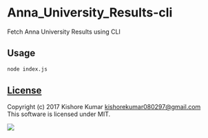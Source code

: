# Anna_University_Results-cli
Fetch Anna University Results using CLI

## Usage
```bash
node index.js
```

## [License](/LICENSE.md)
Copyright (c) 2017 Kishore Kumar <kishorekumar080297@gmail.com>  
This software is licensed under MIT.  

[<img src="https://img.shields.io/badge/License-MIT License-brightgreen.svg" />](/LICENSE.md#mit "Massachusetts Institute of Technology (MIT)")